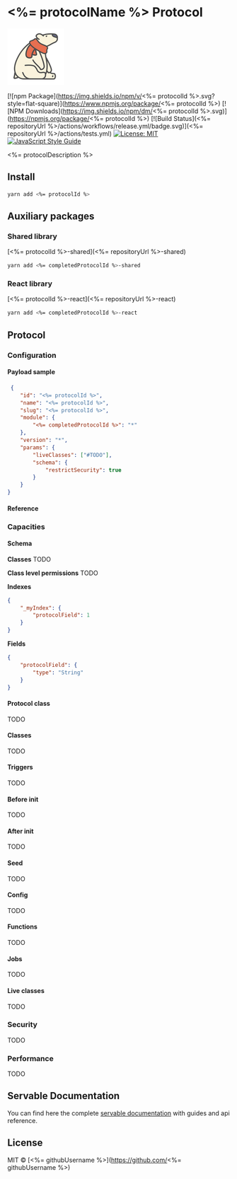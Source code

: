 # <%= protocolName %> Protocol

![logo](/static/img/icon.png)

[![npm Package](https://img.shields.io/npm/v/<%= protocolId %>.svg?style=flat-square)](https://www.npmjs.org/package/<%= protocolId %>)
[![NPM Downloads](https://img.shields.io/npm/dm/<%= protocolId %>.svg)](https://npmjs.org/package/<%= protocolId %>)
[![Build Status](<%= repositoryUrl %>/actions/workflows/release.yml/badge.svg)](<%= repositoryUrl %>/actions/tests.yml)
[![License: MIT](https://img.shields.io/badge/License-MIT-yellow.svg)](https://opensource.org/licenses/MIT)
[![JavaScript Style Guide](https://img.shields.io/badge/code_style-standard-brightgreen.svg)](https://standardjs.com)

<%= protocolDescription %>

## Install
```bash
yarn add <%= protocolId %>
```

## Auxiliary packages

### Shared library
[<%= protocolId %>-shared](<%= repositoryUrl %>-shared)
```bash
yarn add <%= completedProtocolId %>-shared
```

### React library
[<%= protocolId %>-react](<%= repositoryUrl %>-react)
```bash
yarn add <%= completedProtocolId %>-react
```

## Protocol
### Configuration
#### Payload sample
```json
 {
    "id": "<%= protocolId %>",
    "name": "<%= protocolId %>",
    "slug": "<%= protocolId %>",
    "module": {
        "<%= completedProtocolId %>": "*"
    },
    "version": "*",
    "params": {
        "liveClasses": ["#TODO"],
        "schema": {
            "restrictSecurity": true
        }
    }
}
```
#### Reference


### Capacities
#### Schema
**Classes**
TODO

**Class level permissions**
TODO

**Indexes**
```json
{
    "_myIndex": {
        "protocolField": 1
    }
}
```

**Fields**
```json
{
    "protocolField": {
        "type": "String"
    }
}
```

#### Protocol class
TODO
#### Classes
TODO
#### Triggers
TODO
#### Before init
TODO
#### After init
TODO
#### Seed
TODO
#### Config
TODO
#### Functions
TODO
#### Jobs
TODO
#### Live classes
TODO

### Security
TODO

### Performance
TODO

## Servable Documentation
You can find here the complete [servable documentation](https://documentation.servablecommunity.com) with guides and api reference.

## License

MIT © [<%= githubUsername %>](https://github.com/<%= githubUsername %>)
